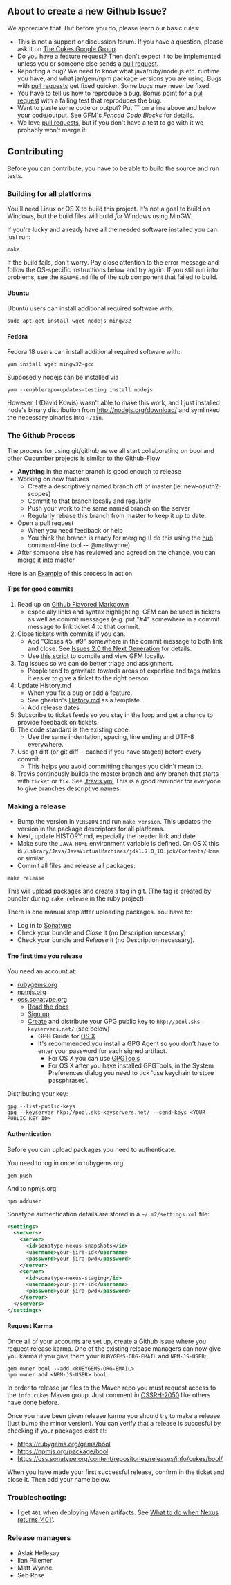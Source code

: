 ## About to create a new Github Issue?

We appreciate that. But before you do, please learn our basic rules:

* This is not a support or discussion forum. If you have a question, please ask it on [The Cukes Google Group](http://groups.google.com/group/cukes).
* Do you have a feature request? Then don't expect it to be implemented unless you or someone else sends a [pull request](https://help.github.com/articles/using-pull-requests).
* Reporting a bug? We need to know what java/ruby/node.js etc. runtime you have, and what jar/gem/npm package versions you are using. Bugs with [pull requests](https://help.github.com/articles/using-pull-requests) get fixed quicker. Some bugs may never be fixed.
* You have to tell us how to reproduce a bug. Bonus point for a [pull request](https://help.github.com/articles/using-pull-requests) with a failing test that reproduces the bug.
* Want to paste some code or output? Put \`\`\` on a line above and below your code/output. See [GFM](https://help.github.com/articles/github-flavored-markdown)'s *Fenced Code Blocks* for details.
* We love [pull requests](https://help.github.com/articles/using-pull-requests), but if you don't have a test to go with it we probably won't merge it.

## Contributing

Before you can contribute, you have to be able to build the source and run tests.

### Building for all platforms

You'll need Linux or OS X to build this project. It's not a goal to build *on* Windows, but the build files
will build *for* Windows using MinGW.

If you're lucky and already have all the needed software installed you can just run:

```
make
```

If the build fails, don't worry. Pay close attention to the error message and follow the OS-specific instructions
below and try again. If you still run into problems, see the `README.md` file of the sub component that failed to build.

#### Ubuntu

Ubuntu users can install additional required software with:

```
sudo apt-get install wget nodejs mingw32
```

#### Fedora

Fedora 18 users can install additional required software with:

```
yum install wget mingw32-gcc
```

Supposedly nodejs can be installed via 

```
yum --enablerepo=updates-testing install nodejs
````

However, I (David Kowis) wasn't able to make this work, and I just installed node's binary distribution from http://nodejs.org/download/ and symlinked the necessary binaries into `~/bin`.

### The Github Process

The process for using git/github as we all start collaborating on bool and other Cucumber projects is similar to the [Github-Flow](http://scottchacon.com/2011/08/31/github-flow.html)

* **Anything** in the master branch is good enough to release
* Working on new features
    + Create a descriptively named branch off of master (ie: new-oauth2-scopes)
    + Commit to that branch locally and regularly
    + Push your work to the same named branch on the server
    + Regularly rebase this branch from master to keep it up to date.
* Open a pull request
    + When you need feedback or help
    + You think the branch is ready for merging (I do this using the [hub](https://github.com/defunkt/hub#git-pull-request) command-line tool -- @mattwynne)
* After someone else has reviewed and agreed on the change, you can merge it into master

Here is an [Example](https://github.com/cucumber/bool/pull/12) of this process in action

#### Tips for good commits

1. Read up on [Github Flavored Markdown](https://help.github.com/articles/github-flavored-markdown)
    + especially links and syntax highlighting. GFM can be used in tickets as well as commit messages (e.g. put "#4" somewhere in a commit message to link ticket 4 to that commit.
2. Close tickets with commits if you can.
    + Add "Closes #5, #9" somewhere in the commit message to both link and close. See [Issues 2.0 the Next Generation](https://github.com/blog/831-issues-2-0-the-next-generation) for details.
    + Use [this script](https://gist.github.com/aslakhellesoy/4754009) to compile and view GFM locally.
3. Tag issues so we can do better triage and assignment.
    + People tend to gravitate towards areas of expertise and tags makes it easier to give a ticket to the right person.
4. Update History.md
    + When you fix a bug or add a feature.
    + See gherkin's [History.md](https://github.com/cucumber/gherkin/blob/master/History.md) as a template.
    + Add release dates
5. Subscribe to ticket feeds so you stay in the loop and get a chance to provide feedback on tickets.
6. The code standard is the existing code.
    + Use the same indentation, spacing, line ending and UTF-8 everywhere.
7. Use git diff (or git diff --cached if you have staged) before every commit.
    + This helps you avoid committing changes you didn't mean to.
8. Travis continously builds the master branch and any branch that starts with `ticket` or `fix`. See [.travis.yml](https://github.com/cucumber/bool/blob/master/.travis.yml)
This is a good reminder for everyone to give branches descriptive names.

### Making a release

* Bump the version in `VERSION` and run `make version`. This updates the version in the package descriptors for all platforms.
* Next, update HISTORY.md, especially the header link and date.
* Make sure the `JAVA_HOME` environment variable is defined. On OS X this is `/Library/Java/JavaVirtualMachines/jdk1.7.0_10.jdk/Contents/Home` or similar.
* Commit all files and release all packages:

```
make release
```

This will upload packages and create a tag in git. (The tag is created by bundler during `rake release` in the ruby project).

There is one manual step after uploading packages. You have to:

* Log in to [Sonatype](https://oss.sonatype.org/index.html#stagingRepositories)
* Check your bundle and *Close* it (no Description necessary).
* Check your bundle and *Release* it (no Description necessary).

#### The first time you release

You need an account at:

* [rubygems.org](http://rubygems.org/)
* [npmjs.org](https://npmjs.org/)
* [oss.sonatype.org](https://oss.sonatype.org/)
  + [Read the docs](https://docs.sonatype.org/display/Repository/Sonatype+OSS+Maven+Repository+Usage+Guide)
  + [Sign up](http://issues.sonatype.org/)
  + [Create](http://www.dewinter.com/gnupg_howto/english/GPGMiniHowto-3.html#ss3.1) and distribute your GPG public key to `hkp://pool.sks-keyservers.net/` (see below)
    + GPG Guide for [OS X](http://www.robertsosinski.com/2008/02/18/working-with-pgp-and-mac-os-x/)
    + It's recommended you install a GPG Agent so you don't have to enter your password for each signed artifact.
      + For OS X you can use [GPGTools](https://www.gpgtools.org/)
      + For OS X after you have installed GPGTools, in the System Preferences dialog you need to tick 'use keychain to store passphrases'.

Distributing your key:

```
gpg --list-public-keys
gpg --keyserver hkp://pool.sks-keyservers.net/ --send-keys <YOUR PUBLIC KEY ID>
```

#### Authentication

Before you can upload packages you need to authenticate.

You need to log in once to rubygems.org:

```
gem push
```

And to npmjs.org:

```
npm adduser
```

Sonatype authentication details are stored in a `~/.m2/settings.xml` file:

```xml
<settings>
  <servers>
    <server>
      <id>sonatype-nexus-snapshots</id>
      <username>your-jira-id</username>
      <password>your-jira-pwd</password>
    </server>
    <server>
      <id>sonatype-nexus-staging</id>
      <username>your-jira-id</username>
      <password>your-jira-pwd</password>
    </server>
  </servers>
</settings>
```

#### Request Karma

Once all of your accounts are set up, create a Github issue where you request release karma. 
One of the existing release managers can now give you karma if you give them your `RUBYGEMS-ORG-EMAIL` and `NPM-JS-USER`:

```
gem owner bool --add <RUBYGEMS-ORG-EMAIL>
npm owner add <NPM-JS-USER> bool
```

In order to release jar files to the Maven repo you must request access to the `info.cukes` Maven group. Just comment in [OSSRH-2050](https://issues.sonatype.org/browse/OSSRH-2050) like others have done before.

Once you have been given release karma you should try to make a release (just bump the minor version). You can verify that a release 
is succesful by checking if your packages exist at:

* https://rubygems.org/gems/bool
* https://npmjs.org/package/bool
* https://oss.sonatype.org/content/repositories/releases/info/cukes/bool/

When you have made your first successful release, confirm in the ticket and close it. Then add your name below.

### Troubleshooting:

* I get `401` when deploying Maven artifacts. See [What to do when Nexus returns '401'](http://www.sonatype.com/people/2010/11/what-to-do-when-nexus-returns-401/).

### Release managers

* Aslak Hellesøy
* Ilan Pillemer
* Matt Wynne
* Seb Rose
